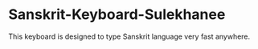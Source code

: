 # Sanskrit-Keyboard-Sulekhanee
This keyboard is designed to type Sanskrit language very fast anywhere.
